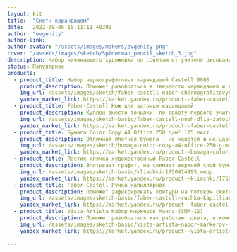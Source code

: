 ```yaml
---
layout: kit
title:  "Скетч карандашом"
date:   2022-09-06 10:11:11 +0300
author: "evgenity"
author-link: 
author-avatar: "/assets/images/makers/evgenity.png"
cover: "/assets/images/sketch/Spiderman_pencil_sketch_3.jpg"
description: Набор начинающего художника по советам от учителя рисования
status: Популярное
products:
  - product_title: Набор чернографитовых карандашей Castell 9000
    product_description: Поможет разобраться в твердости карандашей и выбрать свой
    img_url: /assets/images/sketch/faber-castell-nabor-chernografitovykh-karandashei-castell-9000-12-sht-119064-652104573.webp
    yandex_market_link: https://market.yandex.ru/product--faber-castell-nabor-chernografitovykh-karandashei-castell-9000-12-sht-119064/652104573
  - product_title: Faber-Castell Нож для заточки карандашей
    product_description: Куплен вместо точилки, по совету первого учителя
    img_url: /assets/images/sketch-basic/faber-castell-nozh-dlia-zatochki-karandashei-181398-11-mm-664646523.webp
    yandex_market_link: https://market.yandex.ru/product--faber-castell-nozh-dlia-zatochki-karandashei-181398-11-mm/664646523
  - product_title: Бумага Color Copy A4 Office 250 г/м² 125 лист.
    product_description: Отличная плотная бумага - не мажется и не царапается
    img_url: /assets/images/sketch/bumaga-color-copy-a4-office-250-g-m-125-list.webp
    yandex_market_link: https://market.yandex.ru/product--bumaga-color-copy-a4-office-250-g-m-125-list/672725063
  - product_title: Ластик клячка художественный Faber-Castell
    product_description: Впитывает графит, не снимает верхний слой бумаги
    img_url: /assets/images/sketch-basic/kliachki-1750414995.webp
    yandex_market_link: https://market.yandex.ru/product--kliachki/1750414995
  - product_title: Faber-Castell Ручка капиллярная
    product_description: Поможет зафиксировать контуры на готовом скетче
    img_url: /assets/images/sketch-basic/faber-castell-ruchka-kapilliarnaia-ecco-pigment-0-05-mm-908686398.webp
    yandex_market_link: https://market.yandex.ru/product--faber-castell-ruchka-kapilliarnaia-ecco-pigment-0-05-mm/908686398
  - product_title: Vista-Artista Набор маркеров Манга (SMA-12)
    product_description: Поможет разобраться как работают цвета, в комплекте есть отличный телесный цвет
    img_url: /assets/images/sketch-basic/vista-artista-nabor-markerov-manga-sma-12-12-sht-747545070.webp
    yandex_market_link: https://market.yandex.ru/product--vista-artista-nabor-markerov-manga-sma-12-12-sht/747545070

---
```


